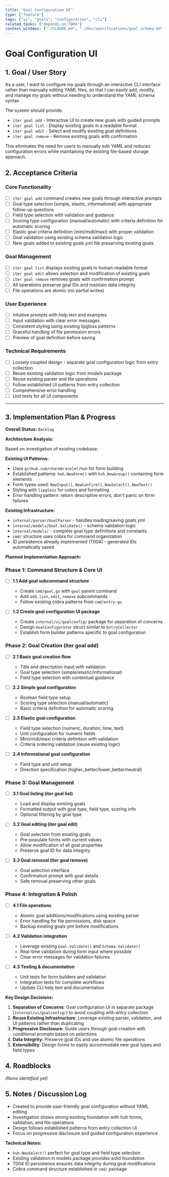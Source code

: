 ```yaml
---
title: "Goal Configuration UI"
type: ["feature"]
tags: ["ui", "goals", "configuration", "cli"]
related_tasks: ["depends-on:T004"]
context_windows: ["./CLAUDE.md", "./doc/specifications/goal_schema.md", "./internal/models/*.go", "./internal/parser/*.go", "./internal/ui/*.go", "./cmd/*.go"]
---
```


# Goal Configuration UI

## 1. Goal / User Story

As a user, I want to configure my goals through an interactive CLI interface rather than manually editing YAML files, so that I can easily add, modify, and manage my goals without needing to understand the YAML schema syntax.

The system should provide:
- `iter goal add` - Interactive UI to create new goals with guided prompts
- `iter goal list` - Display existing goals in a readable format
- `iter goal edit` - Select and modify existing goal definitions
- `iter goal remove` - Remove existing goals with confirmation

This eliminates the need for users to manually edit YAML and reduces configuration errors while maintaining the existing file-based storage approach.

## 2. Acceptance Criteria

### Core Functionality
- [ ] `iter goal add` command creates new goals through interactive prompts
- [ ] Goal type selection (simple, elastic, informational) with appropriate follow-up questions
- [ ] Field type selection with validation and guidance
- [ ] Scoring type configuration (manual/automatic) with criteria definition for automatic scoring
- [ ] Elastic goal criteria definition (mini/midi/maxi) with proper validation
- [ ] Goal validation using existing schema validation logic
- [ ] New goals added to existing goals.yml file preserving existing goals

### Goal Management
- [ ] `iter goal list` displays existing goals in human-readable format
- [ ] `iter goal edit` allows selection and modification of existing goals
- [ ] `iter goal remove` removes goals with confirmation prompt
- [ ] All operations preserve goal IDs and maintain data integrity
- [ ] File operations are atomic (no partial writes)

### User Experience
- [ ] Intuitive prompts with help text and examples
- [ ] Input validation with clear error messages
- [ ] Consistent styling using existing lipgloss patterns
- [ ] Graceful handling of file permission errors
- [ ] Preview of goal definition before saving

### Technical Requirements
- [ ] Loosely coupled design - separate goal configuration logic from entry collection
- [ ] Reuse existing validation logic from models package
- [ ] Reuse existing parser and file operations
- [ ] Follow established UI patterns from entry collection
- [ ] Comprehensive error handling
- [ ] Unit tests for all UI components

---
## 3. Implementation Plan & Progress

**Overall Status:** `Backlog`

**Architecture Analysis:**

Based on investigation of existing codebase:

**Existing UI Patterns:**
- Uses `github.com/charmbracelet/huh` for form building
- Established patterns: `huh.NewForm()` with `huh.NewGroup()` containing form elements
- Form types used: `NewInput()`, `NewConfirm()`, `NewSelect()`, `NewText()`
- Styling with `lipgloss` for colors and formatting
- Error handling pattern: return descriptive errors, don't panic on form failures

**Existing Infrastructure:**
- `internal/parser/GoalParser` - handles loading/saving goals.yml
- `internal/models/Goal.Validate()` - schema validation logic
- `internal/models/` - complete goal type definitions and constants
- `cmd/` structure uses cobra for command organization
- ID persistence already implemented (T004) - generated IDs automatically saved

**Planned Implementation Approach:**

### Phase 1: Command Structure & Core UI
- [ ] **1.1 Add goal subcommand structure**
  - Create `cmd/goal.go` with `goal` parent command
  - Add `add`, `list`, `edit`, `remove` subcommands
  - Follow existing cobra patterns from `cmd/entry.go`

- [ ] **1.2 Create goal configuration UI package**
  - Create `internal/ui/goalconfig/` package for separation of concerns
  - Design `GoalConfigurator` struct similar to `EntryCollector`
  - Establish form builder patterns specific to goal configuration

### Phase 2: Goal Creation (iter goal add)
- [ ] **2.1 Basic goal creation flow**
  - Title and description input with validation
  - Goal type selection (simple/elastic/informational)
  - Field type selection with contextual guidance

- [ ] **2.2 Simple goal configuration**
  - Boolean field type setup
  - Scoring type selection (manual/automatic)
  - Basic criteria definition for automatic scoring

- [ ] **2.3 Elastic goal configuration**
  - Field type selection (numeric, duration, time, text)
  - Unit configuration for numeric fields
  - Mini/midi/maxi criteria definition with validation
  - Criteria ordering validation (reuse existing logic)

- [ ] **2.4 Informational goal configuration**
  - Field type and unit setup
  - Direction specification (higher_better/lower_better/neutral)

### Phase 3: Goal Management
- [ ] **3.1 Goal listing (iter goal list)**
  - Load and display existing goals
  - Formatted output with goal type, field type, scoring info
  - Optional filtering by goal type

- [ ] **3.2 Goal editing (iter goal edit)**
  - Goal selection from existing goals
  - Pre-populate forms with current values
  - Allow modification of all goal properties
  - Preserve goal ID for data integrity

- [ ] **3.3 Goal removal (iter goal remove)**
  - Goal selection interface
  - Confirmation prompt with goal details
  - Safe removal preserving other goals

### Phase 4: Integration & Polish
- [ ] **4.1 File operations**
  - Atomic goal additions/modifications using existing parser
  - Error handling for file permissions, disk space
  - Backup existing goals.yml before modifications

- [ ] **4.2 Validation integration**
  - Leverage existing `Goal.Validate()` and `Schema.Validate()`
  - Real-time validation during form input where possible
  - Clear error messages for validation failures

- [ ] **4.3 Testing & documentation**
  - Unit tests for form builders and validation
  - Integration tests for complete workflows
  - Update CLI help text and documentation

**Key Design Decisions:**

1. **Separation of Concerns**: Goal configuration UI in separate package (`internal/ui/goalconfig/`) to avoid coupling with entry collection
2. **Reuse Existing Infrastructure**: Leverage existing parser, validation, and UI patterns rather than duplicating
3. **Progressive Disclosure**: Guide users through goal creation with conditional prompts based on selections
4. **Data Integrity**: Preserve goal IDs and use atomic file operations
5. **Extensibility**: Design forms to easily accommodate new goal types and field types

## 4. Roadblocks

*(None identified yet)*

## 5. Notes / Discussion Log

- Created to provide user-friendly goal configuration without YAML editing
- Investigation shows strong existing foundation with huh forms, validation, and file operations
- Design follows established patterns from entry collection UI
- Focus on progressive disclosure and guided configuration experience

**Technical Notes:**
- `huh.NewSelect()` perfect for goal type and field type selection
- Existing validation in models package provides solid foundation
- T004 ID persistence ensures data integrity during goal modifications
- Cobra command structure established in `cmd/` package